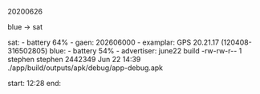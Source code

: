 
20200626

blue -> sat

sat:
    - battery 64%
    - gaen: 202606000
    - examplar: GPS 20.21.17 (120408-316502805) 
blue:
    - battery 54%
    - advertiser: june22 build
        -rw-rw-r-- 1 stephen stephen 2442349 Jun 22 14:39 ./app/build/outputs/apk/debug/app-debug.apk

start: 12:28
end: 

